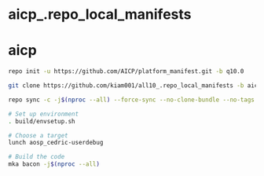 # aicp_.repo_local_manifests

# aicp

```bash
repo init -u https://github.com/AICP/platform_manifest.git -b q10.0
```
```bash
git clone https://github.com/kiam001/all10_.repo_local_manifests -b aicp .repo/local_manifests
```
```bash
repo sync -c -j$(nproc --all) --force-sync --no-clone-bundle --no-tags
```

```bash
# Set up environment
. build/envsetup.sh

# Choose a target
lunch aosp_cedric-userdebug

# Build the code
mka bacon -j$(nproc --all)
```
